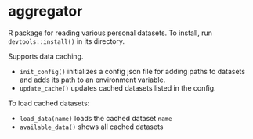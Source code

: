 # aggregator

R package for reading various personal datasets. To install, run `devtools::install()` in its directory. 

Supports data caching. 

- `init_config()` initializes a config json file for adding paths to datasets and adds its path to an environment variable.
- `update_cache()` updates cached datasets listed in the config.

To load cached datasets: 

- `load_data(name)` loads the cached dataset `name` 
- `available_data()` shows all cached datasets
